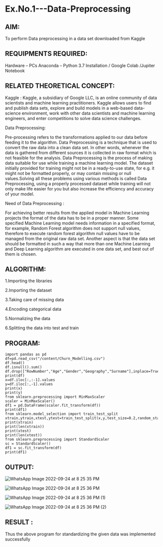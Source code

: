 # Ex.No.1---Data-Preprocessing

## AIM:

To perform Data preprocessing in a data set downloaded from Kaggle

## REQUIPMENTS REQUIRED:
Hardware – PCs
Anaconda – Python 3.7 Installation / Google Colab /Jupiter Notebook

## RELATED THEORETICAL CONCEPT:

Kaggle :
Kaggle, a subsidiary of Google LLC, is an online community of data scientists and machine learning practitioners. Kaggle allows users to find and publish data sets, explore and build models in a web-based data-science environment, work with other data scientists and machine learning engineers, and enter competitions to solve data science challenges.

Data Preprocessing:

Pre-processing refers to the transformations applied to our data before feeding it to the algorithm. Data Preprocessing is a technique that is used to convert the raw data into a clean data set. In other words, whenever the data is gathered from different sources it is collected in raw format which is not feasible for the analysis.
Data Preprocessing is the process of making data suitable for use while training a machine learning model. The dataset initially provided for training might not be in a ready-to-use state, for e.g. it might not be formatted properly, or may contain missing or null values.Solving all these problems using various methods is called Data Preprocessing, using a properly processed dataset while training will not only make life easier for you but also increase the efficiency and accuracy of your model.

Need of Data Preprocessing :

For achieving better results from the applied model in Machine Learning projects the format of the data has to be in a proper manner. Some specified Machine Learning model needs information in a specified format, for example, Random Forest algorithm does not support null values, therefore to execute random forest algorithm null values have to be managed from the original raw data set.
Another aspect is that the data set should be formatted in such a way that more than one Machine Learning and Deep Learning algorithm are executed in one data set, and best out of them is chosen.


## ALGORITHM:

1.Importing the libraries

2.Importing the dataset

3.Taking care of missing data

4.Encoding categorical data

5.Normalizing the data

6.Splitting the data into test and train

## PROGRAM:
```
import pandas as pd
df=pd.read_csv("/content/Churn_Modelling.csv")
df.head()
df.isnull().sum()
df.drop(["RowNumber","Age","Gender","Geography","Surname"],inplace=True,axis=1)
print(df)
x=df.iloc[:,:-1].values
y=df.iloc[:,-1].values
print(x)
print(y)
from sklearn.preprocessing import MinMaxScaler
scaler = MinMaxScaler()
df1 = pd.DataFrame(scaler.fit_transform(df))
print(df1)
from sklearn.model_selection import train_test_split
xtrain,ytrain,xtest,ytest=train_test_split(x,y,test_size=0.2,random_state=2)
print(xtrain)
print(len(xtrain))
print(xtest)
print(len(xtest))
from sklearn.preprocessing import StandardScaler
sc = StandardScaler()
df1 = sc.fit_transform(df)
print(df1)
```
## OUTPUT:

![WhatsApp Image 2022-09-24 at 8 25 35 PM](https://user-images.githubusercontent.com/114279259/192104970-a6db15a9-07af-42d9-a0ea-eed15e75dbaa.jpeg)

![WhatsApp Image 2022-09-24 at 8 25 36 PM](https://user-images.githubusercontent.com/114279259/192104980-64dae628-bda1-4d81-b51e-10ed29cee4dc.jpeg)

![WhatsApp Image 2022-09-24 at 8 25 36 PM (1)](https://user-images.githubusercontent.com/114279259/192104988-a45129d8-e632-444f-96b0-0cfa511dbab0.jpeg)

![WhatsApp Image 2022-09-24 at 8 25 36 PM (2)](https://user-images.githubusercontent.com/114279259/192104991-4449cfdd-dc6d-46d2-8ca9-df3b4fe8e5f1.jpeg)


## RESULT :

Thus the above program for standardizing the given data was implemented successfully
